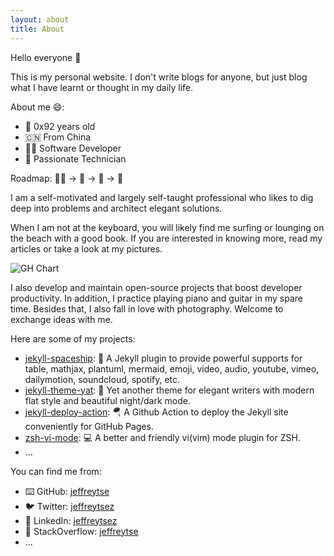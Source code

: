 ```yaml
---
layout: about
title: About
---
```


Hello everyone 👋

This is my personal website. I don't write blogs for anyone, but just
blog what I have learnt or thought in my daily life.

About me 😄:

- 🧑 0x92 years old
- 🇨🇳 From China
- 👨‍💻 Software Developer
- 🔨 Passionate Technician

Roadmap: 👨‍💻 -> 🎸 -> 🎹 -> 📸

I am a self-motivated and largely self-taught professional who likes to
dig deep into problems and architect elegant solutions.

When I am not at the keyboard, you will likely find me surfing or lounging
on the beach with a good book. If you are interested in knowing more, read my
articles or take a look at my pictures.

![GH Chart](https://ghchart.rshah.org/jeffreytse)

I also develop and maintain open-source projects that boost developer
productivity. In addition, I practice playing piano and guitar in my spare
time. Besides that, I also fall in love with photography. Welcome to exchange
ideas with me.

Here are some of my projects:

- [jekyll-spaceship](https://github.com/jeffreytse/jekyll-spaceship): 🚀 A Jekyll plugin to provide powerful supports for table, mathjax, plantuml, mermaid, emoji, video, audio, youtube, vimeo, dailymotion, soundcloud, spotify, etc.
- [jekyll-theme-yat](https://github.com/jeffreytse/jekyll-theme-yat): 🎨 Yet another theme for elegant writers with modern flat style and beautiful night/dark mode.
- [jekyll-deploy-action](https://github.com/jeffreytse/jekyll-deploy-action): 🪂 A Github Action to deploy the Jekyll site conveniently for GitHub Pages.
- [zsh-vi-mode](https://github.com/jeffreytse/zsh-vi-mode): 💻 A better and friendly vi(vim) mode plugin for ZSH.
- ...

You can find me from:

- ⌨️ GitHub: [jeffreytse](https://github.com/jeffreytse)
- 🐦 Twitter: [jeffreytsez](https://twitter.com/jeffreytsez)
- 💼 LinkedIn: [jeffreytsez](https://linkedin.com/in/jeffreytsez)
- 🙋 StackOverflow: [jeffreytse](https://stackoverflow.com/users/12029031/jeffreytse)
- ...

